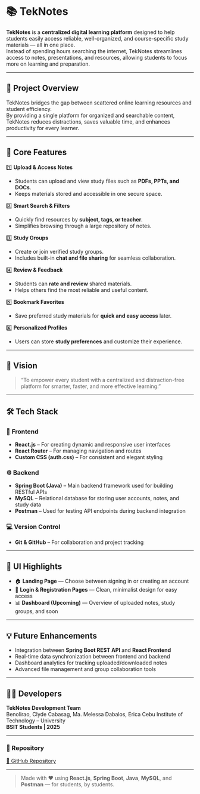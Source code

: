 # 📚 TekNotes

**TekNotes** is a **centralized digital learning platform** designed to help students easily access reliable, well-organized, and course-specific study materials — all in one place.  
Instead of spending hours searching the internet, TekNotes streamlines access to notes, presentations, and resources, allowing students to focus more on learning and preparation.

---

## 🎯 Project Overview

TekNotes bridges the gap between scattered online learning resources and student efficiency.  
By providing a single platform for organized and searchable content, TekNotes reduces distractions, saves valuable time, and enhances productivity for every learner.

---

## 🚀 Core Features

1️⃣ **Upload & Access Notes**  
   - Students can upload and view study files such as **PDFs, PPTs, and DOCs**.  
   - Keeps materials stored and accessible in one secure space.

2️⃣ **Smart Search & Filters**  
   - Quickly find resources by **subject, tags, or teacher**.  
   - Simplifies browsing through a large repository of notes.

3️⃣ **Study Groups**  
   - Create or join verified study groups.  
   - Includes built-in **chat and file sharing** for seamless collaboration.

4️⃣ **Review & Feedback**  
   - Students can **rate and review** shared materials.  
   - Helps others find the most reliable and useful content.

5️⃣ **Bookmark Favorites**  
   - Save preferred study materials for **quick and easy access** later.

6️⃣ **Personalized Profiles**  
   - Users can store **study preferences** and customize their experience.

---

## 🧠 Vision

> “To empower every student with a centralized and distraction-free platform for smarter, faster, and more effective learning.”

---

## 🛠️ Tech Stack

### 🎨 **Frontend**
- **React.js** – For creating dynamic and responsive user interfaces  
- **React Router** – For managing navigation and routes  
- **Custom CSS (auth.css)** – For consistent and elegant styling  

### ⚙️ **Backend**
- **Spring Boot (Java)** – Main backend framework used for building RESTful APIs  
- **MySQL** – Relational database for storing user accounts, notes, and study data  
- **Postman** – Used for testing API endpoints during backend integration  

### 💻 **Version Control**
- **Git & GitHub** – For collaboration and project tracking

---

## 📸 UI Highlights

- 🏠 **Landing Page** — Choose between signing in or creating an account  
- 🔐 **Login & Registration Pages** — Clean, minimalist design for easy access  
- 📊 **Dashboard (Upcoming)** — Overview of uploaded notes, study groups, and soon  

---

## 💡 Future Enhancements

- Integration between **Spring Boot REST API** and **React Frontend**  
- Real-time data synchronization between frontend and backend  
- Dashboard analytics for tracking uploaded/downloaded notes  
- Advanced file management and group collaboration tools  

---

## 👨‍💻 Developers

**TekNotes Development Team**  
Benolirao, Clyde
Cabasag, Ma. Melessa
Dabalos, Erica
Cebu Institute of Technology – University  
**BSIT Students | 2025**

---

### 📎 Repository
[🔗 GitHub Repository](https://github.com/Melessa-mooh/TekNotes)

---

> Made with ❤️ using **React.js**, **Spring Boot**, **Java**, **MySQL**, and **Postman** — for students, by students.
